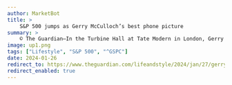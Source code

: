 ```yaml
---
author: MarketBot
title: >
    S&P 500 jumps as Gerry McCulloch’s best phone picture
summary: >
    © The Guardian—In the Turbine Hall at Tate Modern in London, Gerry McCulloch and his wife, Kaori, were&nbsp;buying tickets for a Yayoi Kusama exhibition. “I happened to turn around and catch a&nbsp;glimpse of this unidentifiable figure,” he says. “Among thousands of visitors from around the globe, it tickled me that this humble story was playing out silently in an unnoticed corner.” 
image: up1.png
tags: ["Lifestyle", "S&P 500", "^GSPC"]
date: 2024-01-26
redirect_to: https://www.theguardian.com/lifeandstyle/2024/jan/27/gerry-mccullochs-best-phone-picture
redirect_enabled: true
---
```

